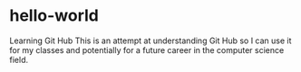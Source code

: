 # hello-world
Learning Git Hub
This is an attempt at understanding Git Hub so I can use it for my classes and potentially for a future career in the computer science field. 
